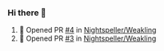 ### Hi there 👋

<!--START_SECTION:activity-->
1. 💪 Opened PR [#4](https://github.com/Nightspeller/Weakling/pull/4) in [Nightspeller/Weakling](https://github.com/Nightspeller/Weakling)
2. 💪 Opened PR [#3](https://github.com/Nightspeller/Weakling/pull/3) in [Nightspeller/Weakling](https://github.com/Nightspeller/Weakling)
<!--END_SECTION:activity-->
